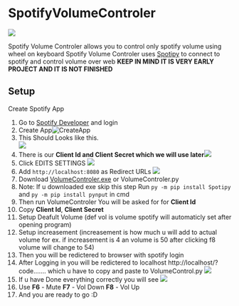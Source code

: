 # **SpotifyVolumeControler**
![](https://media1.giphy.com/media/b23V9quWbgae5t0IAs/giphy.gif?cid=790b7611287201d492d68c10d958050d461596d787128cb0&rid=giphy.gif&ct=g)

Spotify Volume Controler allows you to control only spotify volume using wheel on keyboard
Spotify Volume Controler uses  [Spotipy](https://github.com/spotipy-dev/spotipy "Spotipy") to connect to spotify and control volume over web
**KEEP IN MIND IT IS VERY EARLY PROJECT AND IT IS NOT FINISHED**
## Setup
Create Spotify App
1. Go to [Spotify Developer](https://developer.spotify.com/dashboard/ "Spotify Developer") and login
2. Create App![CreateApp](https://cdn.upload.systems/uploads/s38kIZMc.png "Create App")
3. This Should Looks like this.                                                     
![](https://cdn.upload.systems/uploads/yMr2p6jY.png)
4. There is our **Client Id and Client Secret which we will use later**![](https://cdn.upload.systems/uploads/E3L1C3L7.png)
5. Click EDITS SETTINGS 
![](https://cdn.upload.systems/uploads/DKkKlLkz.png)
6. Add `http://localhost:8080` as Redirect URLs
![](https://cdn.upload.systems/uploads/ycnQL1mU.png)
6. Download [VolumeControler.exe](https://github.com/Cloudzik1337/SpotifyVolumeControler/releases/download/1.0.1/VolumeControler.exe) or VolumeControler.py
7. Note: If u downloaded exe skip this step Run `py -m pip install Spotipy` and `py -m pip install pynput` in cmd
8. Then run VolumeControler You will be asked for for **Client Id**
9. Copy **Client Id**, **Client Secret**
10. Setup Deafult Volume (def vol is volume spotify will automaticly set after opening program)
11. Setup increasement (increasement is how much u will add to actual volume for ex. if increasement is 4 an volume is 50 after clicking f8 volume will change to 54)
12. Then you will be redictered to browser with spotify login
13. After Logging in you will be redictered to localhost http://localhost/?code....... which u have to copy and paste to VolumeControl.py
![](https://cdn.upload.systems/uploads/kIqzdS20.png)
14. If u have Done everything correctly you will see ![](https://cdn.upload.systems/uploads/k5ZYNs9z.png)
15. Use **F6** - Mute **F7** - Vol Down **F8** - Vol Up
16. And you are ready to go :D
